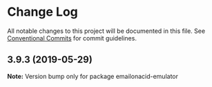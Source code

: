 # Change Log

All notable changes to this project will be documented in this file.
See [Conventional Commits](https://conventionalcommits.org) for commit guidelines.

## 3.9.3 (2019-05-29)

**Note:** Version bump only for package emailonacid-emulator
